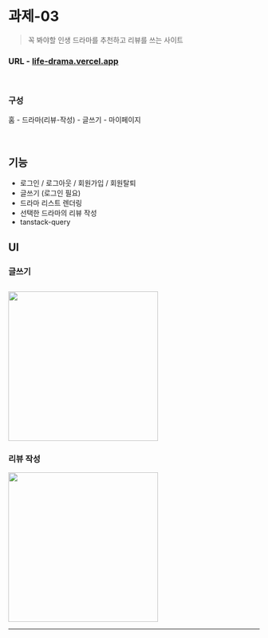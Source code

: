 # 과제-03

> 꼭 봐야할 인생 드라마를 추천하고 리뷰를 쓰는 사이트

### URL - [life-drama.vercel.app](https://life-drama.vercel.app)

<br/>

### 구성

홈 - 드라마(리뷰-작성) - 글쓰기 - 마이페이지

<br/>

## 기능

- 로그인 / 로그아웃 / 회원가입 / 회원탈퇴
- 글쓰기 (로그인 필요)
- 드라마 리스트 렌더링
- 선택한 드라마의 리뷰 작성
- tanstack-query

## UI

### 글쓰기

## <img src="https://github.com/minomad/life-drama/assets/131448929/a4c560a3-1f55-454e-b212-234045316ec0" width="300px" />

### 리뷰 작성

<img src="https://github.com/minomad/life-drama/assets/131448929/eccb97ef-530f-4e0c-b127-78e111b637b2" width="300px" />

---
